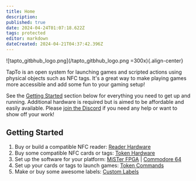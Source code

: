 ```yaml
---
title: Home
description: 
published: true
date: 2024-04-24T01:07:18.622Z
tags: protected
editor: markdown
dateCreated: 2024-04-21T04:37:42.396Z
---
```


![tapto_gitbhub_logo.png](/tapto_gitbhub_logo.png =300x){.align-center}

TapTo is an open system for launching games and scripted actions using physical objects such as NFC tags. It's a great way to make playing games more accessible and add some fun to your gaming setup!

See the [Getting Started](#getting-started) section below for everything you need to get up and running. Additional hardware is required but is aimed to be affordable and easily available. Please [join the Discord](https://wizzo.dev/discord) if you need any help or want to show off your work!

## Getting Started

1. Buy or build a compatible NFC reader: [Reader Hardware](docs/readers.md)
2. Buy some compatible NFC cards or tags: [Token Hardware](docs/tokens.md)
3. Set up the software for your platform: [MiSTer FPGA](docs/mister.md) | [Commodore 64](https://github.com/SensoriumEmbedded/TeensyROM/blob/main/docs/NFC_Loader.md)
4. Set up your cards or tags to launch games: [Token Commands](docs/commands.md)
5. Make or buy some awesome labels: [Custom Labels](docs/labels.md)